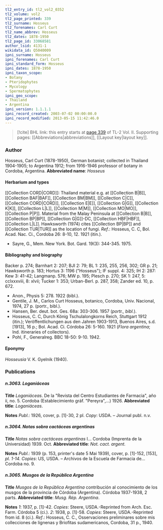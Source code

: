 ```yaml
---
tl2_entry_id: tl2_vol2_0352
tl2_volume: vol2
tl2_page_printed: 339
tl2_surname: Hosseus
tl2_forenames: Carl Curt
tl2_name_abbrev: Hosseus
tl2_dates: 1878-1950
tl2_page_id: 33068581
author_lsid: 4131-1
wikidata_id: Q5040009
ipni_surname: Hosseus
ipni_forenames: Carl Curt
ipni_standard_form: Hosseus
ipni_dates: 1878-1950
ipni_taxon_scope: 
- Botany
- Pteridophytes
- Mycology
- Spermatophytes
ipni_geo_scope: 
- Thailand
- Argentina
ipni_version: 1.1.1.1
ipni_record_created: 2003-07-02 00:00:00.0
ipni_record_modified: 2013-05-15 11:42:46.0
---
```



> [!cite] BHL link: this entry starts at [page 339](https://www.biodiversitylibrary.org/page/33068581) of TL-2 Vol. II.
> Supporting pages: [[Abbreviations|abbreviations]], [[Layout key|layout key]].

### Author

Hosseus, Carl Curt (1878-1950), German botanist; collected in Thailand 1904-1905; to Argentina 1912; from 1916-1946 professor of botany in Cordoba, Argentina. 
**Abbreviated name**: *Hosseus*

#### Herbarium and types

[[Collection CORD|CORD]]: Thailand material e.g. at [[Collection B|B]], [[Collection BAF|BAF]], [[Collection BM|BM]], [[Collection C|C]], [[Collection CORD|CORD]], [[Collection E|E]], [[Collection G|G]], [[Collection K|K]], [[Collection L|L]], [[Collection M|M]], [[Collection MO|MO]], [[Collection P|P]]. Material from the Malay Peninsula at [[Collection B|B]], [[Collection BP|BP]], [[Collection G|G]]-DC, [[Collection HBF|HBF]], [[Collection L|L]]. Hawksworth (1974) cites [[Collection BP|BP]] and [[Collection TUR|TUR]] as the location of fungi.
*Ref*.: Hosseus, C. C, Bol. Acad. Nac. Ci., Cordoba 26: 8-10, 12. 1921 (itin.).
- Sayre, G., Mem. New York. Bot. Gard. 19(3): 344-345. 1975.

#### Bibliography and biography

Backer p. 274; Barnhart 2: 207; BJI 2: 79; BL 1: 235, 255, 256, 302; GR p. 21; Hawksworth p. 183; Hortus 3: 1196 ("Hosseus"); IF suppl. 4: 325; IH 2: 287: Kew 3: 41-42; Langmanp. 576; MW p. 195; Plesch p. 270; SK 1: 247, 5: cclxxxviii, 8: xlvii; Tucker 1: 353; Urban-Berl. p. 287, 358; Zander ed. 10, p. 672.
- Anon., Physis 5: 278. 1922 (bibl.).
- Gentile, J. M., Carlos Curt Hosseus, botanico, Cordoba, Univ. Nacional, 1974, 27 p. (portr., bibl.).
- Hansen, Ber. deut. bot. Ges. 68a: 303-306. 1957 (*portr., bibl.*).
- Hosseus, C. C, Durch König Tschulalongkorns Reich, Stuttgart 1912 (itin.); Veröffentlichungen aus den Jahren 1903-1913, Buenos Aires, s.d. \[1913\], 16 p.; Bol. Acad. Ci. Córdoba 26: 5-160. 1921 (*Flora argentina*; Ind. itineraries of collectors).
- Pohl, F., Generalreg. BBC 18-50: 9-10. 1942.

#### Eponymy

*Hosseusia* V. K. Gyelnik (1940).

### Publications

##### n.3063. Loganiáceas

**Title**
*Loganiáceas*. De la "Revista del Centro Estudiantes de Farmacia", año ii, no. 5. Cordoba (Establecimiento gráf. "Pereyra",...) 1926.
**Abbreviated title**: *Loganiáceas*.

**Notes**
*Publ*.: 1926, cover, p. \[1\]-30, 2 pl. *Copy*: USDA. – Journal publ. n.v.

##### n.3064. Notas sobra cactáceas argentinas

**Title**
*Notas sobra cactáceas argentinas* I... Cordoba (Imprenta de la Universidad) 1939. Oct.
**Abbreviated title**: *Not. cact. argent.*

**Notes**
*Publ*.: 1939 (p. 153, printer's date 5 Mai 1939), cover, p. \[1\]-152, \[153\], *pl. 1-14. Copies*: US, USDA. – Archivos de la Escuela de Farmacia de... Cordoba no. 9.

##### n.3065. Musgos de la República Argentina

**Title**
*Musgos de la República Argentina* contribución al conocimiento de los musgos de la provincia de Córdoba (Argentina). Córdoba 1937-1938, 2 parts.
**Abbreviated title**: *Musg. Rép. Argentina*.

**Notes**
*1*: 1937, p. \[1\]-42. *Copies*: Steere, USDA.-Reprinted from Arch. Esc. Farm. Córdoba 5 (ci.).
*2*: 1938, p. \[1\]-58. *Copies*: Steere, USDA.-Reprinted from id. 8 (ci.).
*Ref*.: Hosseus, C. C., Osservaciones preliminares sobre mis collecciones de lignenas y Briofitas sudamericanos, Cordoba, 31 p., 1940.

